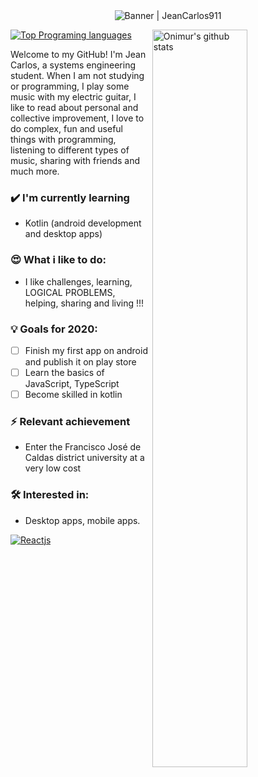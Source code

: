 <div align="center"><img alt="Banner | JeanCarlos911" src="https://i.imgur.com/34fiEUG.gif" /></div>

<p>
  <a>
    <img width="55%" align="right" alt="Onimur's github stats" src="https://github-readme-stats.vercel.app/api?username=JeanCarlos911&show_icons=true&hide_border=true" />
  </a>
  
  [![Top Programing languages](https://github-readme-stats.vercel.app/api/top-langs/?username=JeanCarlos911&layout=compact)](https://github.com/anuraghazra/github-readme-stats)
</p>

Welcome to my GitHub! I'm Jean Carlos, a systems engineering student. When I am not studying or programming, I play some music with my electric guitar, I like to read about personal and collective improvement, I love to do complex, fun and useful things with programming, listening to different types of music, sharing with friends and much more.

### ✔️ I'm currently learning
- Kotlin (android development and desktop apps)

### 😍 What i like to do:
- I like challenges, learning, LOGICAL PROBLEMS, helping, sharing and living !!!

### 💡 Goals for 2020:
- [ ] Finish my first app on android and publish it on play store
- [ ] Learn the basics of JavaScript, TypeScript
- [ ] Become skilled in kotlin

### ⚡ Relevant achievement
- Enter the Francisco José de Caldas district university at a very low cost

### 🛠 Interested in:
- Desktop apps, mobile apps.

[![Reactjs](https://github-readme-stats.vercel.app/api/pin/?username=JeanCarlos911&repo=matematicas-discretas-y-combinatoria&show_owner=false)](https://github.com/JeanCarlos911/matematicas-discretas-y-combinatoria)
